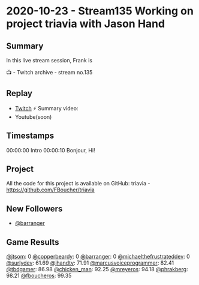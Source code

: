 
# 2020-10-23 - Stream135 Working on project triavia with Jason Hand

Summary
-------

In this live stream session, Frank is 

📺 - Twitch archive - stream no.135

Replay
------

- [Twitch](https://www.twitch.tv/fboucheros)
⚡ Summary video:
- Youtube(soon)


Timestamps
--------

00:00:00 Intro
00:00:10 Bonjour, Hi!


## Project

All the code for this project is available on GitHub: triavia - https://github.com/FBoucher/triavia

## New Followers

- [@barranger](https://www.twitch.tv/barranger)

## Game Results

[@jtsom](https://www.twitch.tv/jtsom): 0
[@copperbeardy](https://www.twitch.tv/copperbeardy): 0
[@barranger](https://www.twitch.tv/barranger): 0
[@michaelthefrustrateddev](https://www.twitch.tv/michaelthefrustrateddev): 0
[@surlydev](https://www.twitch.tv/surlydev): 61.69
[@jhandtv](https://www.twitch.tv/jhandtv): 71.91
[@marcusvoiceprogrammer](https://www.twitch.tv/marcusvoiceprogrammer): 82.41
[@tbdgamer](https://www.twitch.tv/tbdgamer): 86.98
[@chicken_man](https://www.twitch.tv/chicken_man): 92.25
[@mreyeros](https://www.twitch.tv/mreyeros): 94.18
[@phrakberg](https://www.twitch.tv/phrakberg): 98.21
[@fboucheros](https://www.twitch.tv/fboucheros): 99.35
